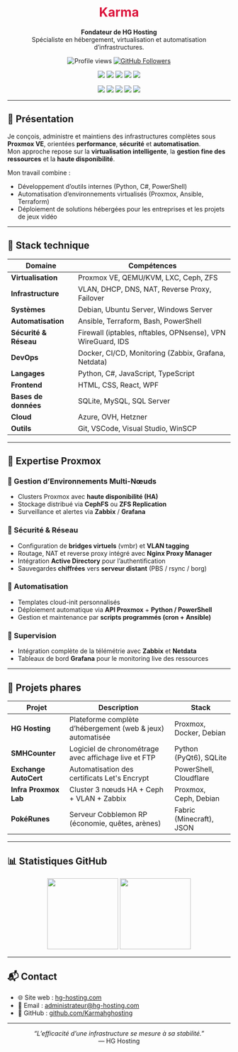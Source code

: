 <h1 align="center" style="color:#dc143c;">Karma</h1>

<p align="center">
  <strong>Fondateur de HG Hosting</strong><br>
  Spécialiste en hébergement, virtualisation et automatisation d’infrastructures.
</p>

<p align="center">
  <img src="https://komarev.com/ghpvc/?username=Karmahghosting&label=Visiteurs&color=dc143c&style=flat" alt="Profile views" />
  <a href="https://github.com/Karmahghosting?tab=followers">
    <img src="https://img.shields.io/github/followers/Karmahghosting?label=Followers&style=social" alt="GitHub Followers" />
  </a>
</p>

<p align="center">
  <!-- Langages -->
  <img src="https://img.shields.io/badge/Bash-121011?style=for-the-badge&logo=gnu-bash&logoColor=white" />
  <img src="https://img.shields.io/badge/Python-14354C?style=for-the-badge&logo=python&logoColor=white" />
  <img src="https://img.shields.io/badge/C%23-239120?style=for-the-badge&logo=c-sharp&logoColor=white" />
  <img src="https://img.shields.io/badge/JavaScript-F7DF1E?style=for-the-badge&logo=javascript&logoColor=black" />
  <img src="https://img.shields.io/badge/TypeScript-3178C6?style=for-the-badge&logo=typescript&logoColor=white" />
</p>

<p align="center">
  <!-- Systèmes & Outils -->
  <img src="https://img.shields.io/badge/Debian-A81D33?style=for-the-badge&logo=debian&logoColor=white" />
  <img src="https://img.shields.io/badge/Proxmox-E57000?style=for-the-badge&logo=proxmox&logoColor=white" />
  <img src="https://img.shields.io/badge/Ansible-EE0000?style=for-the-badge&logo=ansible&logoColor=white" />
  <img src="https://img.shields.io/badge/Terraform-623CE4?style=for-the-badge&logo=terraform&logoColor=white" />
  <img src="https://img.shields.io/badge/PowerShell-5391FE?style=for-the-badge&logo=powershell&logoColor=white" />
</p>

---

## 🧭 Présentation

Je conçois, administre et maintiens des infrastructures complètes sous **Proxmox VE**, orientées **performance**, **sécurité** et **automatisation**.  
Mon approche repose sur la **virtualisation intelligente**, la **gestion fine des ressources** et la **haute disponibilité**.

Mon travail combine :
- Développement d’outils internes (Python, C#, PowerShell)  
- Automatisation d’environnements virtualisés (Proxmox, Ansible, Terraform)  
- Déploiement de solutions hébergées pour les entreprises et les projets de jeux vidéo

---

## 🧰 Stack technique

| Domaine | Compétences |
|----------|--------------|
| **Virtualisation** | Proxmox VE, QEMU/KVM, LXC, Ceph, ZFS |
| **Infrastructure** | VLAN, DHCP, DNS, NAT, Reverse Proxy, Failover |
| **Systèmes** | Debian, Ubuntu Server, Windows Server |
| **Automatisation** | Ansible, Terraform, Bash, PowerShell |
| **Sécurité & Réseau** | Firewall (iptables, nftables, OPNsense), VPN WireGuard, IDS |
| **DevOps** | Docker, CI/CD, Monitoring (Zabbix, Grafana, Netdata) |
| **Langages** | Python, C#, JavaScript, TypeScript |
| **Frontend** | HTML, CSS, React, WPF |
| **Bases de données** | SQLite, MySQL, SQL Server |
| **Cloud** | Azure, OVH, Hetzner |
| **Outils** | Git, VSCode, Visual Studio, WinSCP |

---

## 🧱 Expertise Proxmox

### 🔹 Gestion d’Environnements Multi-Nœuds
- Clusters Proxmox avec **haute disponibilité (HA)**  
- Stockage distribué via **CephFS** ou **ZFS Replication**  
- Surveillance et alertes via **Zabbix** / **Grafana**

### 🔹 Sécurité & Réseau
- Configuration de **bridges virtuels** (vmbr) et **VLAN tagging**  
- Routage, NAT et reverse proxy intégré avec **Nginx Proxy Manager**  
- Intégration **Active Directory** pour l’authentification  
- Sauvegardes **chiffrées** vers **serveur distant** (PBS / rsync / borg)

### 🔹 Automatisation
- Templates cloud-init personnalisés  
- Déploiement automatique via **API Proxmox** + **Python / PowerShell**  
- Gestion et maintenance par **scripts programmés (cron + Ansible)**

### 🔹 Supervision
- Intégration complète de la télémétrie avec **Zabbix** et **Netdata**  
- Tableaux de bord **Grafana** pour le monitoring live des ressources

---

## 🚀 Projets phares

| Projet | Description | Stack |
|--------|--------------|--------|
| **HG Hosting** | Plateforme complète d’hébergement (web & jeux) automatisée | Proxmox, Docker, Debian |
| **SMHCounter** | Logiciel de chronométrage avec affichage live et FTP | Python (PyQt6), SQLite |
| **Exchange AutoCert** | Automatisation des certificats Let's Encrypt | PowerShell, Cloudflare |
| **Infra Proxmox Lab** | Cluster 3 nœuds HA + Ceph + VLAN + Zabbix | Proxmox, Ceph, Debian |
| **PokéRunes** | Serveur Cobblemon RP (économie, quêtes, arènes) | Fabric (Minecraft), JSON |

---

## 📊 Statistiques GitHub

<p align="center">
  <img src="https://github-readme-stats.vercel.app/api?username=Karmahghosting&show_icons=true&theme=dark&title_color=dc143c&icon_color=dc143c&text_color=c0c0c0&bg_color=0d1117" height="160" />
  <img src="https://github-readme-stats.vercel.app/api/top-langs/?username=Karmahghosting&layout=compact&theme=dark&title_color=dc143c&text_color=c0c0c0&bg_color=0d1117" height="160" />
</p>

---

## 📬 Contact

- 🌐 Site web : [hg-hosting.com](https://hg-hosting.com)  
- 📧 Email : [administrateur@hg-hosting.com](mailto:administrateur@hg-hosting.com)  
- 🧭 GitHub : [github.com/Karmahghosting](https://github.com/Karmahghosting)

---

<p align="center">
  <i>“L’efficacité d’une infrastructure se mesure à sa stabilité.”</i><br>
  — HG Hosting
</p>
